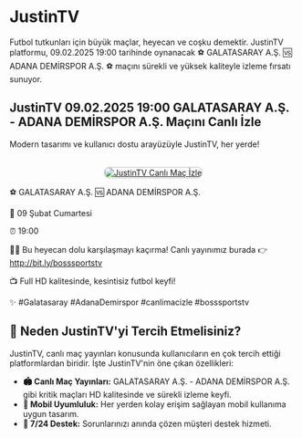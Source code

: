 <h1>JustinTV</h1>
<p>Futbol tutkunları için büyük maçlar, heyecan ve coşku demektir. JustinTV platformu, 09.02.2025 19:00 tarihinde oynanacak ⚽️ GALATASARAY A.Ş. 🆚 ADANA DEMİRSPOR A.Ş. ⚽️ maçını sürekli ve yüksek kaliteyle izleme fırsatı sunuyor.</p>

<h2>JustinTV 09.02.2025 19:00 GALATASARAY A.Ş. - ADANA DEMİRSPOR A.Ş. Maçını Canlı İzle</h2>
<p>Modern tasarımı ve kullanıcı dostu arayüzüyle JustinTV, her yerde!</p>

<center>
  <br>
  <a href="https://bit.ly/bosssportstv" title="JustinTV Giriş">
    <img src="https://i.ibb.co/5K7Ks6w/zzzz3.gif" alt="JustinTV Canlı Maç İzle" style="max-width:100%; border:2px solid #ddd; border-radius:10px;">
  </a>
</center>

<p>⚽️ GALATASARAY A.Ş. 🆚 ADANA DEMİRSPOR A.Ş.</p>
<p>📅 09 Şubat Cumartesi</p>
<p>⏰ 19:00</p>
<p>🔴🔶 Bu heyecan dolu karşılaşmayı kaçırma! Canlı yayınımız burada 👉 <a href="http://bit.ly/bosssportstv">http://bit.ly/bosssportstv</a></p>
<p>📺 Full HD kalitesinde, kesintisiz futbol keyfi!</p>
<p>✨ #Galatasaray #AdanaDemirspor #canlimacizle #bosssportstv</p>

<h2>🌟 Neden JustinTV'yi Tercih Etmelisiniz?</h2>
<p>JustinTV, canlı maç yayınları konusunda kullanıcıların en çok tercih ettiği platformlardan biridir. İşte JustinTV'nin öne çıkan özellikleri:</p>

<ul>
  <li><strong>🏟 Canlı Maç Yayınları:</strong> GALATASARAY A.Ş. - ADANA DEMİRSPOR A.Ş. gibi kritik maçları HD kalitesinde ve sürekli izleme keyfi.</li>
  <li><strong>📱 Mobil Uyumluluk:</strong> Her yerden kolay erişim sağlayan mobil kullanıma uygun tasarım.</li>
  <li><strong>💬 7/24 Destek:</strong> Sorunlarınızı anında çözen müşteri destek hizmeti.</li>
</ul>
